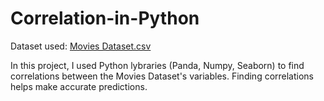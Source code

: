 # Correlation-in-Python

Dataset used: 
[Movies Dataset.csv](https://github.com/NaFatimata/Correlation-in-Python/files/7524408/Movies.Dataset.csv)

In this project, I used Python lybraries (Panda, Numpy, Seaborn) to find correlations between the Movies Dataset's variables. Finding correlations helps make accurate predictions. 
